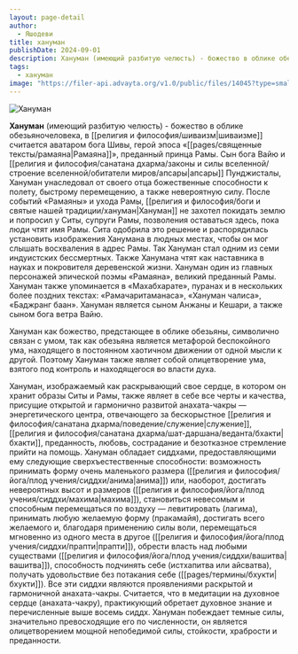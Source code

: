 ```yaml
---
layout: page-detail
author:
  - Яшодеви
title: хануман
publishDate: 2024-09-01
description: Хануман (имеющий разбитую челюсть) - божество в облике обезьяночеловека, в шиваизме считается аватаром бога Шивы, герой эпоса «Рамаяна», преданный принца Рамы.
tags:
  - хануман
image: "https://filer-api.advayta.org/v1.0/public/files/14045?type=small"
---
```


![Хануман](https://filer-api.advayta.org/v1.0/public/files/14045?size=medium "Хануман") 

**Хануман** (имеющий разбитую челюсть) - божество в облике обезьяночеловека, в [[религия и философия/шиваизм|шиваизме]] считается аватаром бога Шивы, герой эпоса «[[pages/священные тексты/рамаяна|Рамаяна]]», преданный принца Рамы. Сын бога Вайю и [[религия и философия/санатана дхарма/законы и силы вселенной/строение вселенной/обитатели миров/апсары|апсары]] Пунджисталы, Хануман унаследовал от своего отца божественные способности к полету, быстрому перемещению, а также невероятную силу. После событий «Рамаяны» и ухода Рамы, [[религия и философия/боги и святые нашей традиции/хануман|Хануман]] не захотел покидать землю и попросил у Ситы, супруги Рамы, позволения оставаться здесь, пока люди чтят имя Рамы. Сита одобрила это решение и распорядилась установить изображения Ханумана в людных местах, чтобы он мог слышать восхваления в адрес Рамы. Так Хануман стал одним из семи индуистских бессмертных. Также Ханумана чтят как наставника в науках и покровителя деревенской жизни.
 Хануман один из главных персонажей эпической поэмы «Рамаяна», великий преданный Рамы. Хануман также упоминается в «Махабхарате», пуранах и в нескольких более поздних текстах: «Ра­мачаритаманаса», «Хануман чалиса», «Баджранг баан». Хануман является сыном Анжаны и Кешари, а также сыном бога ветра Вайю.

 Хануман как божество, предстающее в облике обе­зьяны, символично связан с умом, так как обезьяна является метафорой беспокойного ума, находящего в постоянном хаотичном движении от одной мысли к другой. Поэтому Хануман также являет собой оли­цетворение ума, взятого под контроль и находяще­гося во власти духа.

 Хануман, изображаемый как раскрывающий свое сердце, в котором он хранит образы Ситы и Рамы, также являет в себе все черты и качества, присущие открытой и гармонично развитой анахата-чакры — энергетического центра, отвечающего за беско­рыстное [[религия и философия/санатана дхарма/поведение/служение|служение]], [[религия и философия/санатана дхарма/шат-даршана/веданта/бхакти|бхакти]], преданность, любовь, сострадание и безотказное стремление прийти на помощь. Хануман обладает сиддхами, предостав­ляющими ему следующие сверхъестественные спо­собности: возможность принимать форму очень маленького размера ([[религия и философия/йога/плод учения/сиддхи/анима|анима]]) или, наоборот, дости­гать невероятных высот и размеров ([[религия и философия/йога/плод учения/сиддхи/махима|махима]]), ста­новиться невесомым и способным перемещаться по воздуху — левитировать (лагима), принимать любую желаемую форму (пракамайя), достигать всего жела­емого и, благодаря применению силы воли, переме­щаться мгновенно из одного места в другое ([[религия и философия/йога/плод учения/сиддхи/прапти|прапти]]), обрести власть над любыми существами ([[религия и философия/йога/плод учения/сиддхи/вашитва|вашитва]]), способность подчинять себе (истхапитва или ай­сватва), получать удовольствие без потакания себе ([[pages/термины/бхукти|бхукти]]). Все эти сиддхи являются проявлениями раскрытой и гармоничной анахата-чакры. Счита­ется, что в медитации на духовное сердце (анаха­та-чакру), практикующий обретает духовное знание и перечисленные выше восемь сиддх. Хануман по­беждает темные силы, значительно превосходящие его по численности, он является олицетворением мощной непобедимой силы, стойкости, храбрости и преданности.
  
  



